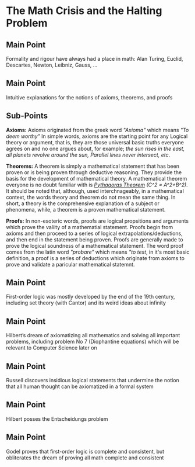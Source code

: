 # The Math Crisis and the Halting Problem

## Main Point
Formality and rigour have always had a place in math: Alan Turing, Euclid, Descartes, Newton, Leibniz, Gauss, …

## Main Point
Intuitive explanations for the notions of axioms, theorems, and proofs
  
  ## Sub-Points
**Axioms:** Axioms originated from the greek word _"Axioma"_ which means  _"To deem worthy"_ In simple words, axioms are the starting point for any Logical theory or argument, that is, 	they are those universal basic truths everyone agrees on and no one argues about, for example; 	_the sun rises in the east, all planets revolve around the sun, Parallel lines never intersect, etc_. 

**Theorems:** A theorem is simply a mathematical statement that has been proven or is being proven through deductive reasoning. They provide the basis for the development of mathematical theory. A mathematical theorem everyone is no doubt familiar with is _[Pythagoras Theorem](https://en.wikipedia.org/wiki/Pythagorean_theorem) (C^2 = A^2+B^2)_. It should be noted that, although, used interchnageably, in a mathematical context, the words theory and theorem do not mean the same thing. In short, a theory is the comprehensive explanation of a subject or phenomena, while, a theorem is a proven mathematical statement. 

**Proofs:** In non-esoteric words, proofs are logical propsitions and arguments which prove the valiity of a mathematial statement. Proofs begin from axioms and then proceed to a series of logical extrapolations/deductions, and then end in the statement being proven. Proofs are generally made to prove the logical soundness of a mathematical statement.  The word proof comes from the latin word _"probare"_ which means _"to test_, in it's most basic definition, a proof is a series of deductions which originate from axioms to prove and validate a paricular mathematical statemnt. 
  
## Main Point
  
First-order logic was mostly developed by the end of the 19th century, including set theory (with Cantor) and its weird ideas about infinity

## Main Point

Hilbert’s dream of axiomatizing all mathematics and solving all important problems, including problem No 7 (Diophantine equations) which will be relevant to Computer Science later on

## Main Point

Russell discovers insidious logical statements that undermine the notion that all human thought can be axiomatized in a formal system  

## Main Point

Hilbert posses the Entscheidungs problem

## Main Point

Godel proves that first-order logic is complete and consistent, but obliterates the dream of proving all math complete and consistent
